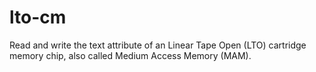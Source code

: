 lto-cm
=======

Read and write the text attribute of an Linear Tape Open (LTO) cartridge memory chip, also called Medium Access Memory (MAM).
